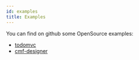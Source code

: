 ```yaml
---
id: examples
title: Examples
---
```


You can find on github some OpenSource examples:

* [todomvc](https://github.com/jmfrancois/todomvc-cmf)
* [cmf-designer](https://github.com/jmfrancois/cmf-designer)
